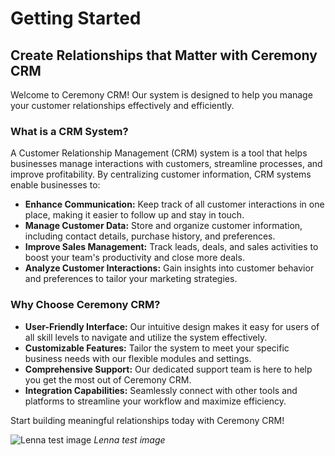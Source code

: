# Getting Started

## Create Relationships that Matter with Ceremony CRM

Welcome to Ceremony CRM! Our system is designed to help you manage your customer relationships effectively and efficiently.

### What is a CRM System?

A Customer Relationship Management (CRM) system is a tool that helps businesses manage interactions with customers, streamline processes, and improve profitability. By centralizing customer information, CRM systems enable businesses to:

- **Enhance Communication:** Keep track of all customer interactions in one place, making it easier to follow up and stay in touch.
- **Manage Customer Data:** Store and organize customer information, including contact details, purchase history, and preferences.
- **Improve Sales Management:** Track leads, deals, and sales activities to boost your team's productivity and close more deals.
- **Analyze Customer Interactions:** Gain insights into customer behavior and preferences to tailor your marketing strategies.

### Why Choose Ceremony CRM?

- **User-Friendly Interface:** Our intuitive design makes it easy for users of all skill levels to navigate and utilize the system effectively.
- **Customizable Features:** Tailor the system to meet your specific business needs with our flexible modules and settings.
- **Comprehensive Support:** Our dedicated support team is here to help you get the most out of Ceremony CRM.
- **Integration Capabilities:** Seamlessly connect with other tools and platforms to streamline your workflow and maximize efficiency.

Start building meaningful relationships today with Ceremony CRM!

![Lenna test image](assets/images/Lenna(testimage).png)
*Lenna test image*
